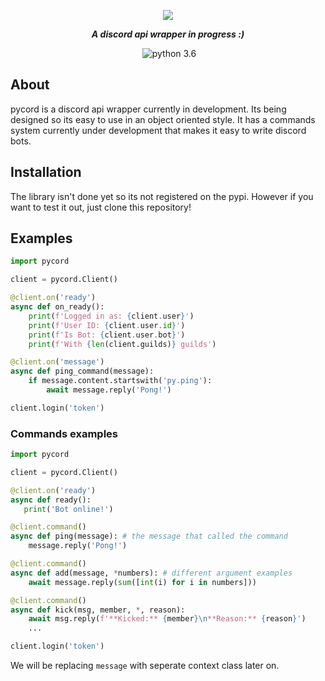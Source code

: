 <div align="center">
        <p> <img src="https://i.imgur.com/SbFk45Y.png"/> </p>
        <p><i><b>A discord api wrapper in progress :)</b></i></p>
	<p> 
		<a href="https://discord.gg/pmQSbAd"><img src="https://discordapp.com/api/guilds/345787308282478592/embed.png" alt="" /></a>
		<img src="https://img.shields.io/badge/python-3.6-brightgreen.svg" alt="python 3.6" /></a>
	</p>
</div> 

## About
pycord is a discord api wrapper currently in development. Its being designed so its easy to use in an object oriented style. It has a commands system currently under development that makes it easy to write discord bots.

## Installation
The library isn't done yet so its not registered on the pypi. However if you want to test it out, just clone this repository!

## Examples

```py
import pycord

client = pycord.Client()

@client.on('ready')
async def on_ready():
    print(f'Logged in as: {client.user}')
    print(f'User ID: {client.user.id}')
    print(f'Is Bot: {client.user.bot}')
    print(f'With {len(client.guilds)} guilds')

@client.on('message')
async def ping_command(message):
    if message.content.startswith('py.ping'):
        await message.reply('Pong!')

client.login('token')
```

### Commands examples

```py
import pycord

client = pycord.Client()

@client.on('ready')
async def ready():
   print('Bot online!')

@client.command()
async def ping(message): # the message that called the command
    message.reply('Pong!')

@client.command() 
async def add(message, *numbers): # different argument examples
    await message.reply(sum([int(i) for i in numbers]))

@client.command()
async def kick(msg, member, *, reason): 
    await msg.reply(f'**Kicked:** {member}\n**Reason:** {reason}')
    ...

client.login('token')
```
We will be replacing `message` with seperate context class later on.
